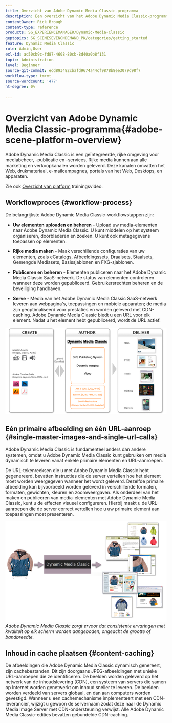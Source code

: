 ```yaml
---
title: Overzicht van Adobe Dynamic Media Classic-programma
description: Een overzicht van het Adobe Dynamic Media Classic-programma en het gehele workflowproces.
contentOwner: Rick Brough
content-type: reference
products: SG_EXPERIENCEMANAGER/Dynamic-Media-Classic
geptopics: SG_SCENESEVENONDEMAND_PK/categories/getting_started
feature: Dynamic Media Classic
role: Admin,User
exl-id: ac50cb9c-fd87-4608-80cb-8d40a0b8f131
topic: Administration
level: Beginner
source-git-commit: edd893482cbafd9674a44cf9878b8ee3079d98f7
workflow-type: tm+mt
source-wordcount: '477'
ht-degree: 0%

---
```


# Overzicht van Adobe Dynamic Media Classic-programma{#adobe-scene-platform-overview}

Adobe Dynamic Media Classic is een geïntegreerde, rijke omgeving voor mediabeheer, -publicatie en -services. Rijke media kunnen aan alle marketing en verkoopkanalen worden geleverd. Deze kanalen omvatten het Web, drukmateriaal, e-mailcampagnes, portals van het Web, Desktops, en apparaten.

Zie ook [Overzicht van platform](https://s7d5.scene7.com/s7viewers/html5/VideoViewer.html?videoserverurl=https://s7d5.scene7.com/is/content/&amp;emailurl=https://s7d5.scene7.com/s7/emailFriend&amp;serverUrl=https://s7d5.scene7.com/is/image/&amp;config=Scene7SharedAssets/Universal_HTML5_Video&amp;contenturl=https://s7d5.scene7.com/skins/&amp;asset=S7tutorials/572_Platform%20Overview_converted%20renamed_Getting%20Started-AVS) trainingsvideo.

## Workflowproces {#workflow-process}

De belangrijkste Adobe Dynamic Media Classic-workflowstappen zijn:

* **Uw elementen uploaden en beheren** - Upload uw media-elementen naar Adobe Dynamic Media Classic. U kunt middelen op het systeem organiseren, doorbladeren en zoeken. U kunt ook metagegevens toepassen op elementen.

* **Rijke media maken** - Maak verschillende configuraties van uw elementen, zoals eCatalogs, Afbeeldingssets, Draaisets, Staalsets, Gemengde Mediasets, Basissjablonen en FXG-sjablonen.

* **Publiceren en beheren** - Elementen publiceren naar het Adobe Dynamic Media Classic SaaS-netwerk. De status van elementen controleren wanneer deze worden gepubliceerd. Gebruikersrechten beheren en de beveiliging handhaven.

* **Serve** - Media van het Adobe Dynamic Media Classic SaaS-netwerk leveren aan webpagina&#39;s, toepassingen en mobiele apparaten; de media zijn geoptimaliseerd voor prestaties en worden geleverd met CDN-caching. Adobe Dynamic Media Classic biedt u een URL voor elk element. Nadat u het element hebt gepubliceerd, wordt de URL actief.

![Het Adobe Dynamic Media Classic-workflowproces](/help/using/assets/gs_workflow.png)

## Eén primaire afbeelding en één URL-aanroep {#single-master-images-and-single-url-calls}

Adobe Dynamic Media Classic is fundamenteel anders dan andere systemen, omdat u Adobe Dynamic Media Classic kunt gebruiken om media dynamisch te leveren vanaf enkele primaire elementen en URL-aanroepen.

De URL-tekenreeksen die u met Adobe Dynamic Media Classic hebt gegenereerd, bevatten instructies die de server vertellen hoe het element moet worden weergegeven wanneer het wordt geleverd. Dezelfde primaire afbeelding kan bijvoorbeeld worden geleverd in verschillende formaten, formaten, gewichten, kleuren en zoomweergaven. Als onderdeel van het maken en publiceren van media-elementen met Adobe Dynamic Media Classic, kunt u de effecten visueel configureren. Hierbij maakt u de URL-aanroepen die de server correct vertellen hoe u uw primaire element aan toepassingen moet presenteren.

![Adobe Dynamic Media Classic kan dezelfde primaire afbeelding in verschillende formaten en formaten aan verschillende mediums leveren.](/help/using/assets/gs_dynamic_publishing.png)
*Adobe Dynamic Media Classic zorgt ervoor dat consistente ervaringen met kwaliteit op elk scherm worden aangeboden, ongeacht de grootte of bandbreedte.*

## Inhoud in cache plaatsen {#content-caching}

De afbeeldingen die Adobe Dynamic Media Classic dynamisch genereert, zijn cachebestanden. Dit zijn doorgaans JPEG-afbeeldingen met unieke URL-aanroepen die ze identificeren. De beelden worden geleverd op het netwerk van de inhoudslevering (CDN), een systeem van servers die samen op Internet worden genetwerkt om inhoud sneller te leveren. De beelden worden verdeeld van servers globaal, en dan aan computers worden gevestigd. Wanneer u een cachemechanisme implementeert met een CDN-leverancier, wijzigt u gewoon de servernaam zodat deze naar de Dynamic Media Image Server met CDN-ondersteuning verwijst. Alle Adobe Dynamic Media Classic-edities bevatten gebundelde CDN-caching.

